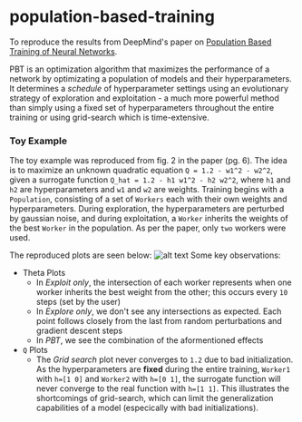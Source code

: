 # population-based-training

To reproduce the results from DeepMind's paper on [Population Based Training of Neural Networks](https://arxiv.org/pdf/1711.09846.pdf).

PBT is an optimization algorithm that maximizes the performance of a network by optimizating a population of models and their hyperparameters. It determines a *schedule* of hyperparameter settings using an evolutionary strategy of exploration and exploitation - a much more powerful method than simply using a fixed set of hyperparameters throughout the entire training or using grid-search which is time-extensive. 

### Toy Example
The toy example was reproduced from fig. 2 in the paper (pg. 6). The idea is to maximize an unknown quadratic equation `Q = 1.2 - w1^2 - w2^2`, given a surrogate function `Q_hat = 1.2 - h1 w1^2 - h2 w2^2`, where `h1` and `h2` are hyperparameters and `w1` and `w2` are weights. Training begins with a `Population`, consisting of a set of `Workers` each with their own weights and hyperparameters. During exploration, the hyperparameters are perturbed by gaussian noise, and during exploitation, a `Worker` inherits the weights of the best `Worker` in the population. As per the paper, only `two` workers were used. 

The reproduced plots are seen below:
![alt text](https://github.com/angusfung/population-based-training/blob/master/plots.png)
Some key observations: 
* Theta Plots
   * In *Exploit only*, the intersection of each worker represents when one worker inherits the best weight from the other; this occurs every `10` steps (set by the user)
   * In *Explore only*, we don't see any intersections as expected. Each point follows closely from the last from random perturbations and gradient descent steps
   * In *PBT*, we see the combination of the aformentioned effects
* `Q` Plots
   * The *Grid search* plot never converges to `1.2` due to bad initialization. As the hyperparameters are **fixed** during the entire training, `Worker1` with `h=[1 0]` and `Worker2` with `h=[0 1]`, the surrogate function will never converge to the real function with `h=[1 1]`. This illustrates the shortcomings of grid-search, which can limit the generalization capabilities of a model (especically with bad initializations).
